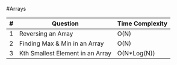 #Arrays

|#|Question|Time Complexity|
|-------|--------|---------------|
|1|Reversing an Array|O(N)|
|2|Finding Max & Min in an Array|O(N)|
|3|Kth Smallest Element in an Array|O(N*Log(N))|